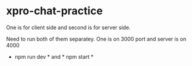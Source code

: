 # xpro-chat-practice

One is for client side and second is for server side.

Need to run both of them separatey. One is on 3000 port and server is on 4000

* npm run dev *  and * npm start * 
